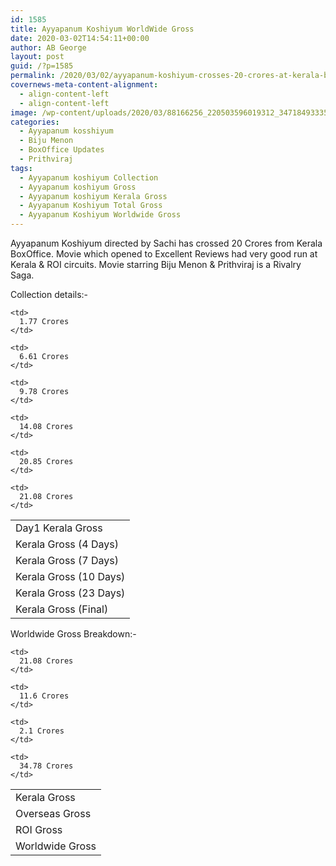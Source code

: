 ```yaml
---
id: 1585
title: Ayyapanum Koshiyum WorldWide Gross
date: 2020-03-02T14:54:11+00:00
author: AB George
layout: post
guid: /?p=1585
permalink: /2020/03/02/ayyapanum-koshiyum-crosses-20-crores-at-kerala-boxoffice/
covernews-meta-content-alignment:
  - align-content-left
  - align-content-left
image: /wp-content/uploads/2020/03/88166256_220503596019312_3471849333551267840_o-1200x545.jpg
categories:
  - Ayyapanum kosshiyum
  - Biju Menon
  - BoxOffice Updates
  - Prithviraj
tags:
  - Ayyapanum koshiyum Collection
  - Ayyapanum koshiyum Gross
  - Ayyapanum koshiyum Kerala Gross
  - Ayyapanum Koshiyum Total Gross
  - Ayyapanum Koshiyum Worldwide Gross
---
```

Ayyapanum Koshiyum directed by Sachi has crossed 20 Crores from Kerala BoxOffice. Movie which opened to Excellent Reviews had very good run at Kerala & ROI circuits. Movie starring Biju Menon & Prithviraj is a Rivalry Saga.

Collection details:-

<table>
  <tr>
    <td>
      Day1 Kerala Gross
    </td>
    
    <td>
      1.77 Crores
    </td>
  </tr>
  
  <tr>
    <td>
      Kerala Gross (4 Days)
    </td>
    
    <td>
      6.61 Crores
    </td>
  </tr>
  
  <tr>
    <td>
      Kerala Gross (7 Days)
    </td>
    
    <td>
      9.78 Crores
    </td>
  </tr>
  
  <tr>
    <td>
      Kerala Gross (10 Days)
    </td>
    
    <td>
      14.08 Crores
    </td>
  </tr>
  
  <tr>
    <td>
      Kerala Gross (23 Days)
    </td>
    
    <td>
      20.85 Crores
    </td>
  </tr>
  
  <tr>
    <td>
      Kerala Gross (Final)
    </td>
    
    <td>
      21.08 Crores
    </td>
  </tr>
</table> 

Worldwide Gross Breakdown:- 

<table>
  <tr>
    <td>
      Kerala Gross
    </td>
    
    <td>
      21.08 Crores
    </td>
  </tr>
  
  <tr>
    <td>
      Overseas Gross
    </td>
    
    <td>
      11.6 Crores
    </td>
  </tr>
  
  <tr>
    <td>
      ROI Gross
    </td>
    
    <td>
      2.1 Crores
    </td>
  </tr>
  
  <tr>
    <td>
      Worldwide Gross
    </td>
    
    <td>
      34.78 Crores
    </td>
  </tr>
</table>